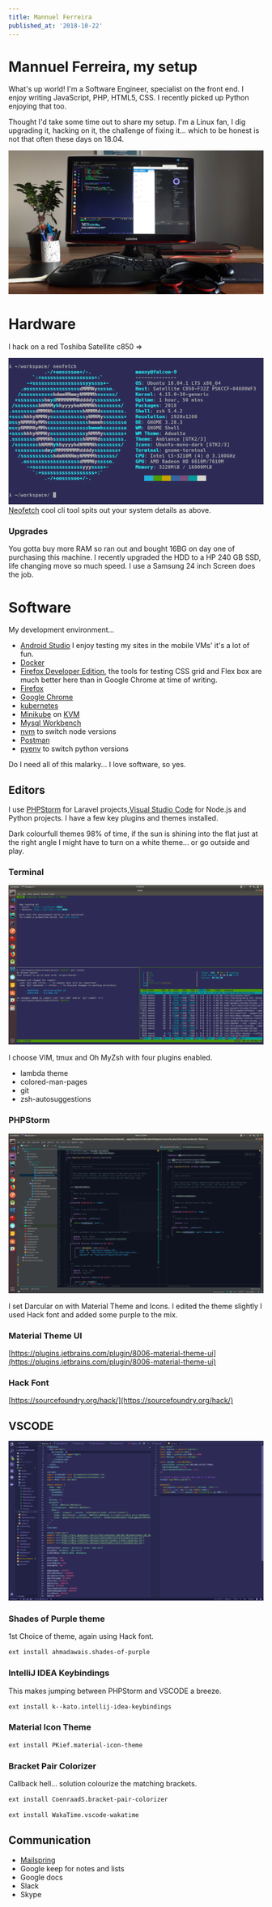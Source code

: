 ```yaml
---
title: Mannuel Ferreira
published_at: '2018-10-22'
---
```


# Mannuel Ferreira, my setup

What's up world! I'm a Software Engineer, specialist on the front end. I enjoy writing JavaScript, PHP, HTML5, CSS. I recently picked up Python enjoying that too. 

Thought I'd take some time out to share my setup. I'm a Linux fan, I dig upgrading it, hacking on it, the challenge of fixing it... which to be honest is not that often these days on 18.04.

![MyMachine](images/desk.jpg)

# Hardware

I hack on a red Toshiba Satellite c850 =>

![MyMachine](images/machine.png)
[Neofetch](https://github.com/dylanaraps/neofetch) cool cli tool spits out your system details as above.

### Upgrades
You gotta buy more RAM so ran out and bought 16BG on day one of purchasing this machine. I recently upgraded the HDD to a HP 240 GB SSD, life changing move so much speed. I use a Samsung 24 inch Screen does the job.

# Software

My development environment...

* [Android Studio](https://developer.android.com/studio/) I enjoy testing my sites in the mobile VMs' it's a lot of fun.
* [Docker](https://www.docker.com/)
* [Firefox Developer Edition](https://www.mozilla.org/en-US/firefox/developer/), the tools for testing CSS grid and Flex box are much better here than in Google Chrome at time of writing.
* [Firefox](https://www.mozilla.org/en-US/firefox/new/)
* [Google Chrome](https://www.google.com/chrome)
* [kubernetes](https://kubernetes.io/)
* [Minikube](https://kubernetes.io/docs/tasks/tools/install-minikube/) on [KVM](https://www.linux-kvm.org/page/Main_Page)
* [Mysql Workbench](https://www.mysql.com/products/workbench/)
* [nvm](https://github.com/creationix/nvm) to switch node versions
* [Postman](https://www.getpostman.com/)
* [pyenv](https://github.com/pyenv/pyenv) to switch python versions


Do I need all of this malarky... I love software, so yes.

## Editors

I use [PHPStorm](https://www.jetbrains.com/phpstorm) for Laravel projects,[Visual Studio Code](https://code.visualstudio.com/) for Node.js and Python projects. I have a few key plugins and themes installed. 

Dark colourfull themes 98% of time, if the sun is shining into the flat just at the right angle I might have to turn on a white theme... or go outside and play.

### Terminal

![terminal](images/terminal.png)

I choose VIM, tmux and Oh MyZsh  with four plugins enabled.

* lambda theme
* colored-man-pages
* git
* zsh-autosuggestions

### PHPStorm
![phpstorm](images/phpstorm.png)

I set Darcular on with Material Theme and Icons. I edited the theme slightly I used Hack font and added some purple to the mix.

### Material Theme UI
[https://plugins.jetbrains.com/plugin/8006-material-theme-ui](https://plugins.jetbrains.com/plugin/8006-material-theme-ui)

### Hack Font
[https://sourcefoundry.org/hack/](https://sourcefoundry.org/hack/)

## VSCODE 
![vscode](images/vscode.png)

### Shades of Purple theme

1st Choice of theme, again using Hack font.

```bash
ext install ahmadawais.shades-of-purple
```

### IntelliJ IDEA Keybindings

This makes jumping between PHPStorm and VSCODE a breeze.

```bash
ext install k--kato.intellij-idea-keybindings
```

###  Material Icon Theme

```bash
ext install PKief.material-icon-theme
```

### Bracket Pair Colorizer

Callback hell... solution colourize the matching brackets.

```bash
ext install CoenraadS.bracket-pair-colorizer
```

```bash
ext install WakaTime.vscode-wakatime
```

## Communication

* [Mailspring](https://getmailspring.com/)
* Google keep for notes and lists
* Google docs
* Slack
* Skype

